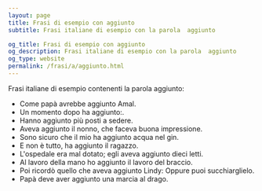 ```yaml
---
layout: page
title: Frasi di esempio con aggiunto 
subtitle: Frasi italiane di esempio con la parola  aggiunto

og_title: Frasi di esempio con aggiunto 
og_description: Frasi italiane di esempio con la parola  aggiunto
og_type: website
permalink: /frasi/a/aggiunto.html
---
```


Frasi italiane di esempio contenenti la parola aggiunto:


- Come papà avrebbe aggiunto Amal.
- Un momento dopo ha aggiunto:.
- Hanno aggiunto più posti a sedere.
- Aveva aggiunto il nonno, che faceva buona impressione.
- Sono sicuro che il mio ha aggiunto acqua nel gin.
- E non è tutto, ha aggiunto il ragazzo.
- L'ospedale era mal dotato; egli aveva aggiunto dieci letti.
- Al lavoro della mano ho aggiunto il lavoro del braccio.
- Poi ricordò quello che aveva aggiunto Lindy: Oppure puoi succhiarglielo.
- Papà deve aver aggiunto una marcia al drago.
